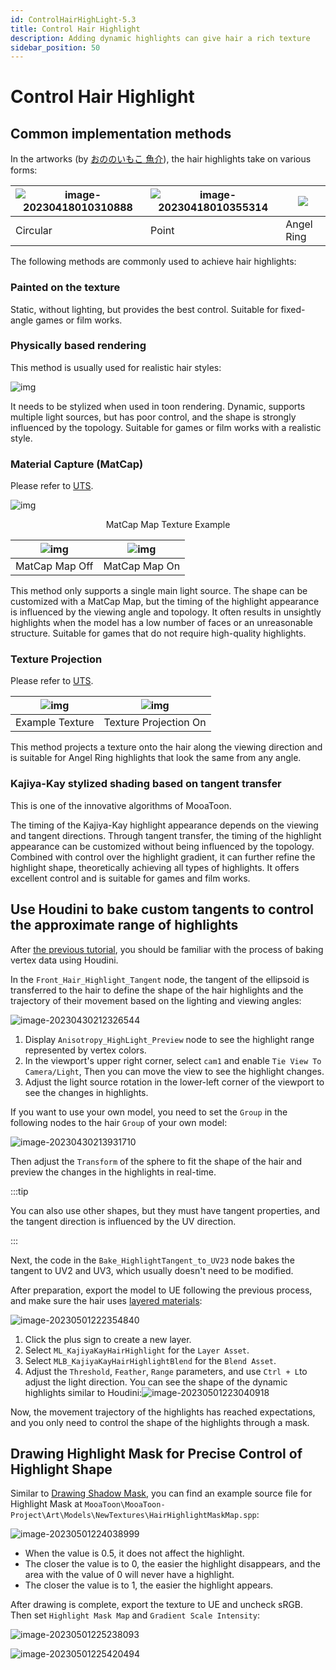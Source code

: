 ```yaml
---
id: ControlHairHighLight-5.3
title: Control Hair Highlight
description: Adding dynamic highlights can give hair a rich texture
sidebar_position: 50
---
```


# Control Hair Highlight

## Common implementation methods

In the artworks (by [おののいもこ 魚介](https://twitter.com/_himehajime)), the hair highlights take on various forms:

| ![image-20230418010310888](./assets/image-20230418010310888.png) | ![image-20230418010355314](./assets/image-20230418010355314.png) | ![](./assets/image-20230418010326495.png) |
| ------------------------------------------------------------ | ------------------------------------------------------------ | ----------------------------------------- |
| Circular                                                         | Point                                                          | Angel Ring                                    |

The following methods are commonly used to achieve hair highlights:

### Painted on the texture

Static, without lighting, but provides the best control. Suitable for fixed-angle games or film works.

### Physically based rendering

This method is usually used for realistic hair styles:

![img](./assets/screenshot_comparison.png)

It needs to be stylized when used in toon rendering. Dynamic, supports multiple light sources, but has poor control, and the shape is strongly influenced by the topology. Suitable for games or film works with a realistic style.

### Material Capture (MatCap)

Please refer to [UTS](https://docs.unity3d.com/Packages/com.unity.toonshader@0.9/manual/MatCap.html).

![img](./assets/HiLight_Matcap.png)<center>MatCap Map Texture Example</center>

| ![img](./assets/WithOutMatCap.gif) | ![img](./assets/WithMatCap.gif) |
| ---------------------------------- | ------------------------------- |
| MatCap Map Off                     | MatCap Map On                   |

This method only supports a single main light source. The shape can be customized with a MatCap Map, but the timing of the highlight appearance is influenced by the viewing angle and topology. It often results in unsightly highlights when the model has a low number of faces or an unreasonable structure. Suitable for games that do not require high-quality highlights.

### Texture Projection

Please refer to [UTS](https://docs.unity3d.com/Packages/com.unity.toonshader@0.9/manual/AngelRing.html).

| ![img](./assets/ARtexAlpha.png) | ![img](./assets/AlphaChennelAsClippingMask.png) |
| ------------------------------- | ----------------------------------------------- |
| Example Texture                 | Texture Projection On                           |

This method projects a texture onto the hair along the viewing direction and is suitable for Angel Ring highlights that look the same from any angle.

### Kajiya-Kay stylized shading based on tangent transfer

This is one of the innovative algorithms of MooaToon.

The timing of the Kajiya-Kay highlight appearance depends on the viewing and tangent directions. Through tangent transfer, the timing of the highlight appearance can be customized without being influenced by the topology. Combined with control over the highlight gradient, it can further refine the highlight shape, theoretically achieving all types of highlights. It offers excellent control and is suitable for games and film works.

## Use Houdini to bake custom tangents to control the approximate range of highlights

After [the previous tutorial](/docs/Tutorial/AddAdvancedRenderingFeaturesToCharacters/ControlTheShapeOfShadows#TransferringCustomNormalsUsingHoudini), you should be familiar with the process of baking vertex data using Houdini.

In the `Front_Hair_Highlight_Tangent` node, the tangent of the ellipsoid is transferred to the hair to define the shape of the hair highlights and the trajectory of their movement based on the lighting and viewing angles:

![image-20230430212326544](./assets/image-20230430212326544.png)

1. Display `Anisotropy_HighLight_Preview` node to see the highlight range represented by vertex colors.
2. In the viewport's upper right corner, select `cam1` and enable `Tie View To Camera/Light`, Then you can move the view to see the highlight changes.
3. Adjust the light source rotation in the lower-left corner of the viewport to see the changes in highlights.

If you want to use your own model, you need to set the `Group` in the following nodes to the hair `Group` of your own model:

![image-20230430213931710](./assets/image-20230430213931710.png)

Then adjust the `Transform` of the sphere to fit the shape of the hair and preview the changes in the highlights in real-time.

:::tip

You can also use other shapes, but they must have tangent properties, and the tangent direction is influenced by the UV direction.

:::

Next, the code in the `Bake_HighlightTangent_to_UV23` node bakes the tangent to UV2 and UV3, which usually doesn't need to be modified.

After preparation, export the model to UE following the previous process, and make sure the hair uses [layered materials](/docs/Tutorial/AddAdvancedRenderingFeaturesToCharacters/CreateComplexMaterialsUsingMaterialLayer):

![image-20230501222354840](./assets/image-20230501222354840.png)

1. Click the plus sign to create a new layer.
2. Select `ML_KajiyaKayHairHighlight` for the `Layer Asset`.
3. Select `MLB_KajiyaKayHairHighlightBlend` for the `Blend Asset`.
4. Adjust the `Threshold`, `Feather`, `Range` parameters, and use `Ctrl + L`to adjust the light direction. You can see the shape of the dynamic highlights similar to Houdini:![image-20230501223040918](./assets/image-20230501223040918.png)

Now, the movement trajectory of the highlights has reached expectations, and you only need to control the shape of the highlights through a mask.

## Drawing Highlight Mask for Precise Control of Highlight Shape

Similar to [Drawing Shadow Mask](/docs/Tutorial/AddAdvancedRenderingFeaturesToCharacters/ControlTheShapeOfShadows#drawing-shadow-mask), you can find an example source file for Highlight Mask at `MooaToon\MooaToon-Project\Art\Models\NewTextures\HairHighlightMaskMap.spp`:

![image-20230501224038999](./assets/image-20230501224038999.png)

- When the value is 0.5, it does not affect the highlight.
- The closer the value is to 0, the easier the highlight disappears, and the area with the value of 0 will never have a highlight.
- The closer the value is to 1, the easier the highlight appears.

After drawing is complete, export the texture to UE and uncheck sRGB. Then set `Highlight Mask Map` and `Gradient Scale Intensity`:

![image-20230501225238093](./assets/image-20230501225238093.png)

![image-20230501225420494](./assets/image-20230501225420494.png)
